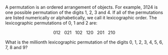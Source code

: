   <p>A permutation is an ordered arrangement of objects. For example, 3124 is one possible permutation of the digits 1, 2, 3 and 4. If all of the permutations are listed numerically or alphabetically, we call it lexicographic order. The lexicographic permutations of 0, 1 and 2 are:</p>  <p style='text-align:center;'>012&nbsp; &nbsp;021&nbsp; &nbsp;102&nbsp; &nbsp;120&nbsp; &nbsp;201&nbsp; &nbsp;210</p>  <p>What is the millionth lexicographic permutation of the digits 0, 1, 2, 3, 4, 5, 6, 7, 8 and 9?</p>    